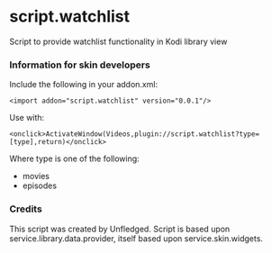# script.watchlist
Script to provide watchlist functionality in Kodi library view

### Information for skin developers

Include the following in your addon.xml:
```
<import addon="script.watchlist" version="0.0.1"/>
```

Use with:
```
<onclick>ActivateWindow(Videos,plugin://script.watchlist?type=[type],return)</onclick>
```

Where type is one of the following:
-   movies
-   episodes


### Credits
This script was created by Unfledged. Script is based upon service.library.data.provider, itself based upon service.skin.widgets.
